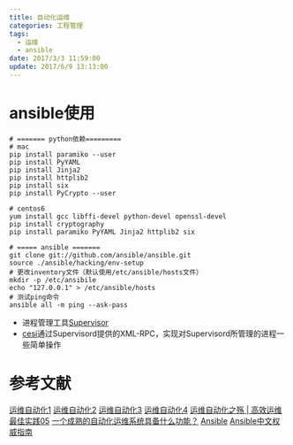 ```yaml
---
title: 自动化运维
categories: 工程管理
tags: 
  - 运维
  - ansible
date: 2017/3/3 11:59:00
update: 2017/6/9 13:13:00
---
```


# ansible使用

	# ======= python依赖=========
	# mac
	pip install paramiko --user
	pip install PyYAML
	pip install Jinja2
	pip install httplib2
	pip install six
	pip install PyCrypto --user
	
	# centos6
	yum install gcc libffi-devel python-devel openssl-devel
	pip install cryptography
	pip install paramiko PyYAML Jinja2 httplib2 six

	# ===== ansible =======
	git clone git://github.com/ansible/ansible.git
	source ./ansible/hacking/env-setup
	# 更改inventory文件（默认使用/etc/ansible/hosts文件）
	mkdir -p /etc/ansibile
	echo "127.0.0.1" > /etc/ansible/hosts
	# 测试ping命令
	ansible all -m ping --ask-pass

* 进程管理工具[Supervisor](http://supervisord.org/)
* [cesi](https://github.com/gamegos/cesi)通过Supervisord提供的XML-RPC，实现对Supervisord所管理的进程一些简单操作


# 参考文献

[运维自动化1](http://www.infoq.com/cn/articles/effective-ops-part-01)
[运维自动化2](http://www.infoq.com/cn/articles/effective-ops-part-02)
[运维自动化3](http://www.infoq.com/cn/articles/effective-ops-part-03)
[运维自动化4](http://www.infoq.com/cn/articles/effective-ops-part-04)
[运维自动化之殇 | 高效运维最佳实践05](http://www.infoq.com/cn/articles/effective-ops-part-05)
[一个成熟的自动化运维系统具备什么功能？](https://www.zhihu.com/question/23228213)
[Ansible](https://github.com/ansible/ansible)
[Ansible中文权威指南](http://ansible-tran.readthedocs.io/en/latest/docs/intro_installation.html)
